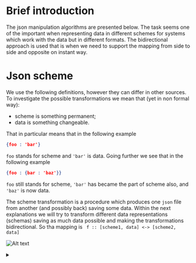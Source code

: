 # Brief introduction

The json manipulation algorithms are presented below. The task seems one of the important 
when representing data in different schemes for systems which work with the data but in different formats.
The bidirectional approach is used that is when we need to support the mapping from side to side and opposite
on instant way. 

# Json scheme

We use the following definitions, however they can differ in other sources. To investigate the possible
transformations we mean that (yet in non formal way):
* scheme is something permanent;
* data is something changeable.

That in particular means that in the following example 
```json 
{foo : 'bar'}
``` 
`foo` stands for scheme and `'bar'` is data. Going further we see that in the following example

```json 
{foo : {bar : 'baz'}}
``` 
`foo` still stands for scheme, `'bar'` has became the part of scheme also,  and `'baz'` is now data.

The scheme transformation is a procedure which produces one `json` file from another (and possibly back) saving
some data. Within the next explanations we will try to transform different data representations (schemas) saving 
as much data possible and making the transformations bidirectional. So tha mapping is 
``` f :: [scheme1, data] <-> [scheme2, data]```


![Alt text](https://g.gravizo.com/source/custom_mark10?https%3A%2F%2Fraw.githubusercontent.com%2Fandruiman%2Fjson%2Dcoq%2Fmaster%2Fjson%2Dmapping.md)
<details> 
<summary></summary>
custom_mark10
  digraph G {
    size ="4,4";
    main [shape=box];
    main -> parse [weight=8];
    parse -> execute;
    main -> init [style=dotted];
    main -> cleanup;
    execute -> { make_string; printf};
    init -> make_string;
    edge [color=red];
    main -> printf [style=bold,label="101 times"];
    make_string [label="make a string"];
    node [shape=box,style=filled,color=".7 .3 1.0"];
    execute -> compare;
  }
custom_mark10
</details>
